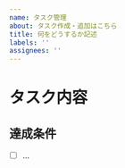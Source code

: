 ```yaml
---
name: タスク管理
about: タスク作成・追加はこちら
title: 何をどうするか記述
labels: ''
assignees: ''
---
```


# タスク内容

<!-- ここにタスクの内容を記載 -->

## 達成条件

- [ ] ...
